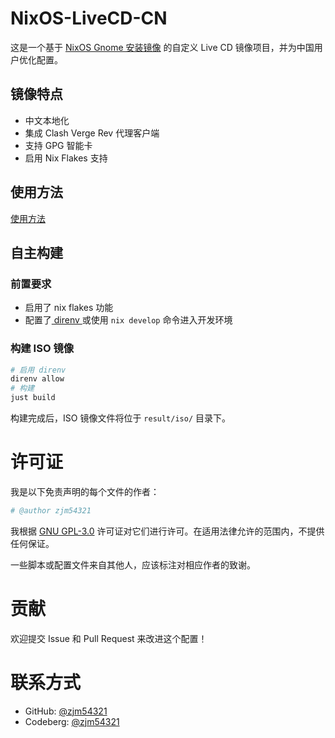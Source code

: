 # NixOS-LiveCD-CN

这是一个基于 [NixOS Gnome 安装镜像](https://github.com/NixOS/nixpkgs/blob/master/nixos/modules/installer/cd-dvd/installation-cd-graphical-gnome.nix) 的自定义 Live CD 镜像项目，并为中国用户优化配置。

## 镜像特点
   - 中文本地化
   - 集成 Clash Verge Rev 代理客户端
   - 支持 GPG 智能卡
   - 启用 Nix Flakes 支持

## 使用方法
[使用方法](./INSTALL.md)

## 自主构建
### 前置要求
- 启用了 nix flakes 功能
- 配置了[ direnv ](https://github.com/nix-community/nix-direnv) 或使用 `nix develop` 命令进入开发环境
### 构建 ISO 镜像
```bash
# 启用 direnv
direnv allow
# 构建
just build
```

构建完成后，ISO 镜像文件将位于 `result/iso/` 目录下。

# 许可证

我是以下免责声明的每个文件的作者：
```bash
# @author zjm54321
```

我根据 [GNU GPL-3.0](./LICENSE) 许可证对它们进行许可。在适用法律允许的范围内，不提供任何保证。

一些脚本或配置文件来自其他人，应该标注对相应作者的致谢。

# 贡献

欢迎提交 Issue 和 Pull Request 来改进这个配置！

# 联系方式

- GitHub: [@zjm54321](https://github.com/zjm54321)
- Codeberg: [@zjm54321](https://codeberg.org/zjm54321)
